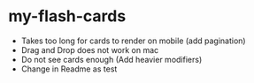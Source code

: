 # my-flash-cards

- Takes too long for cards to render on mobile (add pagination)
- Drag and Drop does not work on mac
- Do not see cards enough (Add heavier modifiers)
- Change in Readme as test
